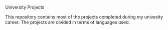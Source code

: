 University Projects

This repository contains most of the projects completed during my univesity career. The projects are divided in terms of languages used.
